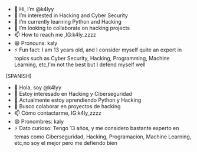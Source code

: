 - 👋 Hi, I’m @k4lyy
- 👀 I’m interested in Hacking and Cyber Security
- 🌱 I’m currently learning Python and Hacking
- 💞️ I’m looking to collaborate on hacking projects
- 📫 How to reach me ,IG:k4ly_zzzz
- 😄 Pronouns: kaly
- ⚡ Fun fact: I am 13 years old, and I consider myself quite an expert in topics such as Cyber ​​Security, Hacking, Programming, Machine Learning, etc,I'm not the best but I defend myself well

(SPANISH)


- 👋 Hola, soy @k4lyy
- 👀 Estoy interesado en Hacking y Ciberseguridad
- 🌱 Actualmente estoy aprendiendo Python y Hacking
- 💞️ Busco colaborar en proyectos de hacking
- 📫 Cómo contactarme, IG:k4ly_zzzz
- 😄 Pronombres: kaly
- ⚡ Dato curioso: Tengo 13 años, y me considero bastante experto en temas como Ciberseguridad, Hacking, Programación, Machine Learning, etc,no soy el mejor pero me defiendo bien
